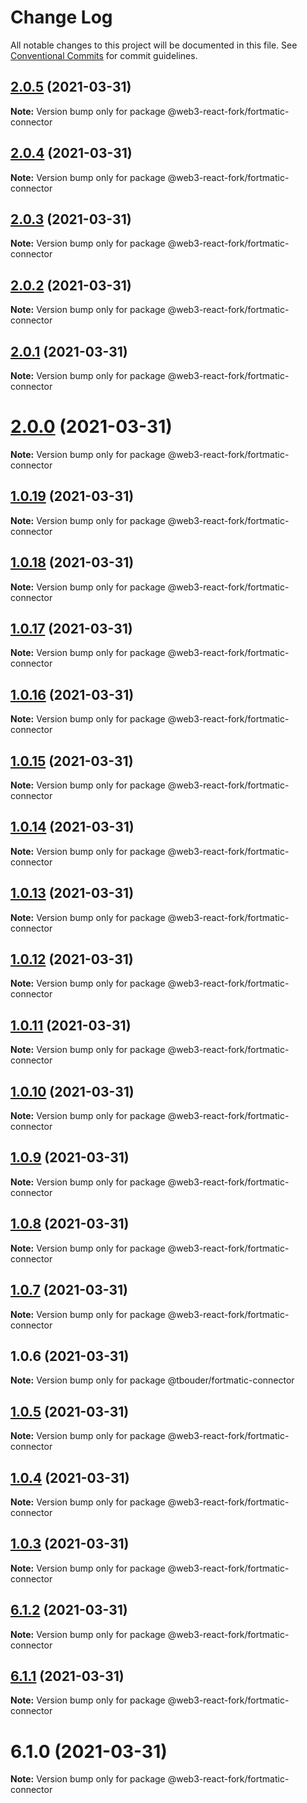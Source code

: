 # Change Log

All notable changes to this project will be documented in this file.
See [Conventional Commits](https://conventionalcommits.org) for commit guidelines.

## [2.0.5](https://github.com/TBouder/web3-react-fork/compare/@web3-react-fork/fortmatic-connector@2.0.4...@web3-react-fork/fortmatic-connector@2.0.5) (2021-03-31)

**Note:** Version bump only for package @web3-react-fork/fortmatic-connector





## [2.0.4](https://github.com/TBouder/web3-react-fork/compare/@web3-react-fork/fortmatic-connector@2.0.3...@web3-react-fork/fortmatic-connector@2.0.4) (2021-03-31)

**Note:** Version bump only for package @web3-react-fork/fortmatic-connector





## [2.0.3](https://github.com/TBouder/web3-react-fork/compare/@web3-react-fork/fortmatic-connector@2.0.2...@web3-react-fork/fortmatic-connector@2.0.3) (2021-03-31)

**Note:** Version bump only for package @web3-react-fork/fortmatic-connector





## [2.0.2](https://github.com/TBouder/web3-react-fork/compare/@web3-react-fork/fortmatic-connector@2.0.1...@web3-react-fork/fortmatic-connector@2.0.2) (2021-03-31)

**Note:** Version bump only for package @web3-react-fork/fortmatic-connector





## [2.0.1](https://github.com/TBouder/web3-react-fork/compare/@web3-react-fork/fortmatic-connector@2.0.0...@web3-react-fork/fortmatic-connector@2.0.1) (2021-03-31)

**Note:** Version bump only for package @web3-react-fork/fortmatic-connector





# [2.0.0](https://github.com/TBouder/web3-react-fork/compare/@web3-react-fork/fortmatic-connector@1.0.19...@web3-react-fork/fortmatic-connector@2.0.0) (2021-03-31)

**Note:** Version bump only for package @web3-react-fork/fortmatic-connector





## [1.0.19](https://github.com/TBouder/web3-react-fork/compare/@web3-react-fork/fortmatic-connector@1.0.18...@web3-react-fork/fortmatic-connector@1.0.19) (2021-03-31)

**Note:** Version bump only for package @web3-react-fork/fortmatic-connector





## [1.0.18](https://github.com/TBouder/web3-react-fork/compare/@web3-react-fork/fortmatic-connector@1.0.17...@web3-react-fork/fortmatic-connector@1.0.18) (2021-03-31)

**Note:** Version bump only for package @web3-react-fork/fortmatic-connector





## [1.0.17](https://github.com/TBouder/web3-react-fork/compare/@web3-react-fork/fortmatic-connector@1.0.16...@web3-react-fork/fortmatic-connector@1.0.17) (2021-03-31)

**Note:** Version bump only for package @web3-react-fork/fortmatic-connector





## [1.0.16](https://github.com/TBouder/web3-react-fork/compare/@web3-react-fork/fortmatic-connector@1.0.15...@web3-react-fork/fortmatic-connector@1.0.16) (2021-03-31)

**Note:** Version bump only for package @web3-react-fork/fortmatic-connector





## [1.0.15](https://github.com/TBouder/web3-react-fork/compare/@web3-react-fork/fortmatic-connector@1.0.14...@web3-react-fork/fortmatic-connector@1.0.15) (2021-03-31)

**Note:** Version bump only for package @web3-react-fork/fortmatic-connector





## [1.0.14](https://github.com/TBouder/web3-react-fork/compare/@web3-react-fork/fortmatic-connector@1.0.13...@web3-react-fork/fortmatic-connector@1.0.14) (2021-03-31)

**Note:** Version bump only for package @web3-react-fork/fortmatic-connector





## [1.0.13](https://github.com/TBouder/web3-react-fork/compare/@web3-react-fork/fortmatic-connector@1.0.12...@web3-react-fork/fortmatic-connector@1.0.13) (2021-03-31)

**Note:** Version bump only for package @web3-react-fork/fortmatic-connector





## [1.0.12](https://github.com/TBouder/web3-react-fork/compare/@web3-react-fork/fortmatic-connector@1.0.11...@web3-react-fork/fortmatic-connector@1.0.12) (2021-03-31)

**Note:** Version bump only for package @web3-react-fork/fortmatic-connector





## [1.0.11](https://github.com/TBouder/web3-react-fork/compare/@web3-react-fork/fortmatic-connector@1.0.10...@web3-react-fork/fortmatic-connector@1.0.11) (2021-03-31)

**Note:** Version bump only for package @web3-react-fork/fortmatic-connector





## [1.0.10](https://github.com/TBouder/web3-react-fork/compare/@web3-react-fork/fortmatic-connector@1.0.9...@web3-react-fork/fortmatic-connector@1.0.10) (2021-03-31)

**Note:** Version bump only for package @web3-react-fork/fortmatic-connector





## [1.0.9](https://github.com/TBouder/web3-react-fork/compare/@web3-react-fork/fortmatic-connector@1.0.8...@web3-react-fork/fortmatic-connector@1.0.9) (2021-03-31)

**Note:** Version bump only for package @web3-react-fork/fortmatic-connector





## [1.0.8](https://github.com/TBouder/web3-react-fork/compare/@web3-react-fork/fortmatic-connector@1.0.7...@web3-react-fork/fortmatic-connector@1.0.8) (2021-03-31)

**Note:** Version bump only for package @web3-react-fork/fortmatic-connector





## [1.0.7](https://github.com/TBouder/web3-react-fork/compare/@web3-react-fork/fortmatic-connector@1.0.5...@web3-react-fork/fortmatic-connector@1.0.7) (2021-03-31)

**Note:** Version bump only for package @web3-react-fork/fortmatic-connector





## 1.0.6 (2021-03-31)

**Note:** Version bump only for package @tbouder/fortmatic-connector





## [1.0.5](https://github.com/TBouder/web3-react-fork/compare/@web3-react-fork/fortmatic-connector@1.0.4...@web3-react-fork/fortmatic-connector@1.0.5) (2021-03-31)

**Note:** Version bump only for package @web3-react-fork/fortmatic-connector





## [1.0.4](https://github.com/TBouder/web3-react-fork/compare/@web3-react-fork/fortmatic-connector@1.0.3...@web3-react-fork/fortmatic-connector@1.0.4) (2021-03-31)

**Note:** Version bump only for package @web3-react-fork/fortmatic-connector





## [1.0.3](https://github.com/TBouder/web3-react-fork/compare/@web3-react-fork/fortmatic-connector@6.1.2...@web3-react-fork/fortmatic-connector@1.0.3) (2021-03-31)

**Note:** Version bump only for package @web3-react-fork/fortmatic-connector





## [6.1.2](https://github.com/TBouder/web3-react-fork/compare/@web3-react-fork/fortmatic-connector@6.1.1...@web3-react-fork/fortmatic-connector@6.1.2) (2021-03-31)

**Note:** Version bump only for package @web3-react-fork/fortmatic-connector





## [6.1.1](https://github.com/TBouder/web3-react-fork/compare/@web3-react-fork/fortmatic-connector@6.1.0...@web3-react-fork/fortmatic-connector@6.1.1) (2021-03-31)

**Note:** Version bump only for package @web3-react-fork/fortmatic-connector





# 6.1.0 (2021-03-31)

**Note:** Version bump only for package @web3-react-fork/fortmatic-connector
